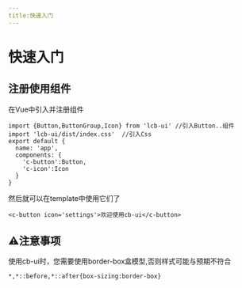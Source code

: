 ```yaml
---
title:快速入门
---
```

# 快速入门
## 注册使用组件
在Vue中引入并注册组件
```
import {Button,ButtonGroup,Icon} from 'lcb-ui' //引入Button..组件
import 'lcb-ui/dist/index.css'  //引入Css
export default {
  name: 'app',
  components: {
    'c-button':Button,
    'c-icon':Icon
  }
}
```
然后就可以在template中使用它们了
```
<c-button icon='settings'>欢迎使用cb-ui</c-button>
```
## ⚠️注意事项
使用cb-ui时，您需要使用border-box盒模型,否则样式可能与预期不符合
```
*,*::before,*::after{box-sizing:border-box}
```